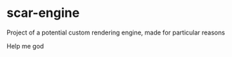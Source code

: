 # scar-engine
Project of a potential custom rendering engine, made for particular reasons

Help me god
